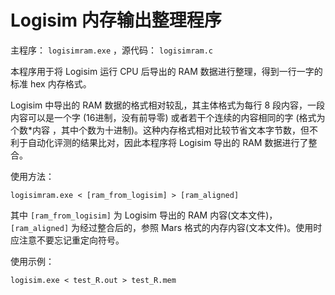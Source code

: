 # Logisim 内存输出整理程序

主程序： `logisimram.exe` ，源代码： `logisimram.c` 

本程序用于将 Logisim 运行 CPU 后导出的 RAM 数据进行整理，得到一行一字的标准 hex 内存格式。

Logisim 中导出的 RAM 数据的格式相对较乱，其主体格式为每行 8 段内容，一段内容可以是一个字 (16进制，没有前导零) 或者若干个连续的内容相同的字 (格式为 个数*内容 ，其中个数为十进制)。这种内存格式相对比较节省文本字节数，但不利于自动化评测的结果比对，因此本程序将 Logisim 导出的 RAM 数据进行了整合。

使用方法：
```
logisimram.exe < [ram_from_logisim] > [ram_aligned]
```

其中 `[ram_from_logisim]` 为 Logisim 导出的 RAM 内容(文本文件)， `[ram_aligned]` 为经过整合后的，参照 Mars 格式的内存内容(文本文件)。使用时应注意不要忘记重定向符号。

使用示例：
```
logisim.exe < test_R.out > test_R.mem
```


